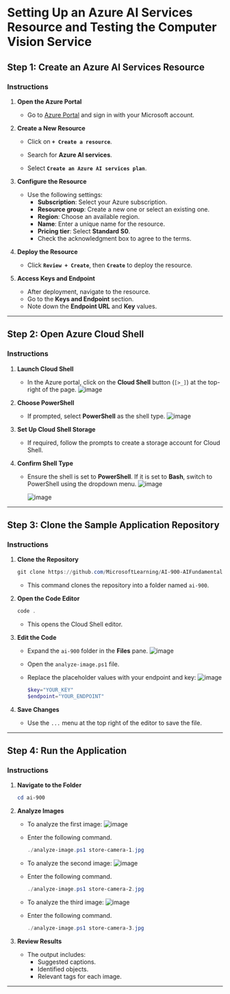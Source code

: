 # Setting Up an Azure AI Services Resource and Testing the Computer Vision Service

## Step 1: Create an Azure AI Services Resource

### Instructions
1. **Open the Azure Portal**
   - Go to [Azure Portal](https://portal.azure.com) and sign in with your Microsoft account.

2. **Create a New Resource**
   - Click on **`+ Create a resource`**.
     
   - Search for **Azure AI services**.
   - Select **`Create an Azure AI services plan`**.

3. **Configure the Resource**
   - Use the following settings:
     - **Subscription**: Select your Azure subscription.
     - **Resource group**: Create a new one or select an existing one.
     - **Region**: Choose an available region.
     - **Name**: Enter a unique name for the resource.
     - **Pricing tier**: Select **Standard S0**.
     - Check the acknowledgment box to agree to the terms.

4. **Deploy the Resource**
   - Click **`Review + Create`**, then **`Create`** to deploy the resource.

5. **Access Keys and Endpoint**
   - After deployment, navigate to the resource.
   - Go to the **Keys and Endpoint** section.
   - Note down the **Endpoint URL** and **Key** values.

---

## Step 2: Open Azure Cloud Shell

### Instructions
1. **Launch Cloud Shell**
   - In the Azure portal, click on the **Cloud Shell** button (`[>_]`) at the top-right of the page.
     ![image](https://github.com/user-attachments/assets/450ad6e7-e6d5-42d7-8cce-d1b3ec1e072d)


2. **Choose PowerShell**
   - If prompted, select **PowerShell** as the shell type.
     ![image](https://github.com/user-attachments/assets/58c60fcf-7db6-42e7-8bbd-44fa10866084)


3. **Set Up Cloud Shell Storage**
   - If required, follow the prompts to create a storage account for Cloud Shell.

4. **Confirm Shell Type**
   - Ensure the shell is set to **PowerShell**. If it is set to **Bash**, switch to PowerShell using the dropdown menu.
     ![image](https://github.com/user-attachments/assets/68ee9d63-41e2-440c-8b44-ba8ae96655c7)
     
     ![image](https://github.com/user-attachments/assets/01d223c2-cbf8-45e1-9db9-b1aaa0d288cf)



---

## Step 3: Clone the Sample Application Repository

### Instructions
1. **Clone the Repository**
   ```powershell
   git clone https://github.com/MicrosoftLearning/AI-900-AIFundamentals ai-900
   ```
   - This command clones the repository into a folder named `ai-900`.

2. **Open the Code Editor**
   ```powershell
   code .
   ```
   - This opens the Cloud Shell editor.

3. **Edit the Code**
   - Expand the `ai-900` folder in the **Files** pane.
     ![image](https://github.com/user-attachments/assets/8fbc90b3-87e5-475f-b08d-68c75836fbdb)

   - Open the `analyze-image.ps1` file.
   - Replace the placeholder values with your endpoint and key:
     ![image](https://github.com/user-attachments/assets/dae7521c-7933-4161-956f-218f9479782f)

     ```powershell
     $key="YOUR_KEY"
     $endpoint="YOUR_ENDPOINT"
     ```

4. **Save Changes**
   - Use the `...` menu at the top right of the editor to save the file.

---

## Step 4: Run the Application

### Instructions
1. **Navigate to the Folder**
   ```powershell
   cd ai-900
   ```

2. **Analyze Images**
   - To analyze the first image:
     ![image](https://github.com/user-attachments/assets/eda0a74d-12bc-415c-b99e-c4445c091714)

   - Enter the following command.  
     ```powershell
     ./analyze-image.ps1 store-camera-1.jpg
     ```
   - To analyze the second image:
     ![image](https://github.com/user-attachments/assets/032ac8c1-e293-4b31-838e-ac9498211c5c)
  
   - Enter the following command.

     ```powershell
     ./analyze-image.ps1 store-camera-2.jpg
     ```
   - To analyze the third image:
     ![image](https://github.com/user-attachments/assets/abe7282c-46c6-4ad0-b4dc-1703b168d5e5)
  
   - Enter the following command.

     ```powershell
     ./analyze-image.ps1 store-camera-3.jpg
     ```

3. **Review Results**
   - The output includes:
     - Suggested captions.
     - Identified objects.
     - Relevant tags for each image.

---
